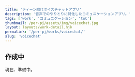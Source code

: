 ```yaml
---
title: 'ティーン向けボイスチャットアプリ'
description: '音声でのやりとりに特化したコミュニケーションアプリ。'
tags: ['work', 'コミュニケーション', 'toC']
thumbnail: /per-pj/assets/img/voicechat.jpg
layout: layouts/work-detail.njk
permalink: '/per-pj/works/voicechat/'
slug: 'voicechat'
---
```


## 作成中

現在、準備中。

